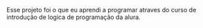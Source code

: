 Esse projeto foi o que eu aprendi a programar atraves do curso de introdução de logica de programação da alura.
